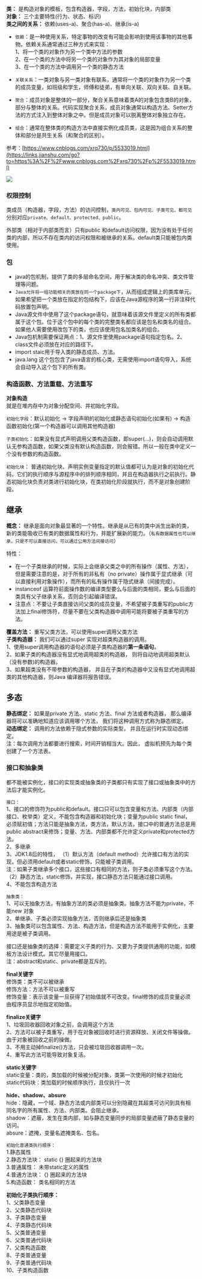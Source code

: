 **类：** 是构造对象的模板，包含构造器，字段，方法，初始化块，内部类  
**对象：** 三个主要特性(行为、状态、标识)  
**类之间的关系：** 依赖(uses-a)、聚合(has-a)、继承(is-a)

- `依赖`：是一种使用关系，特定事物的改变有可能会影响到使用该事物的其他事物。依赖关系通常通过三种方式来实现：  
    1、将一个类的对象作为另一个类中方法的参数  
    2、在一个类的方法中将另一个类的对象作为其对象的局部变量  
    3、在一个类的方法中调用另一个类的静态方法

- `关联关系`：一类对象与另一类对象有联系，通常将一个类的对象作为另一个类的成员变量，如班级和学生，师傅和徒弟，有单向关联、双向关联、自关联。

- `聚合`：成员对象是整体的一部分，聚合关系意味着类A的对象包含类B的对象，部分与整体的关系。代码实现聚合关系，成员对象通常以构造方法、Setter方法的方式注入到整体对象之中。但是成员对象可以脱离整体对象独立存在。

- `组合`：通常在整体类的构造方法中直接实例化成员类，这是因为组合关系的整体和部分是共生关系（和聚合的区别）。

参考：[https://www.cnblogs.com/xrq730/p/5533019.html](https://links.jianshu.com/go?to=https%3A%2F%2Fwww.cnblogs.com%2Fxrq730%2Fp%2F5533019.html)  

![](https://image-for.oss-cn-guangzhou.aliyuncs.com/for-obsidian/Java_Study/2_%E5%AD%A6%E4%B9%A0%E7%AC%94%E8%AE%B0/1_Java%E8%AF%AD%E8%A8%80%E6%A0%B8%E5%BF%83/1_Java%E5%9F%BA%E7%A1%80/1_Java%E5%A4%8D%E4%B9%A0%E7%AC%94%E8%AE%B0/image-20240203181704616.png)

### 权限控制

类成员（构造器，字段，方法）的访问控制，`类内可见、包内可见、子类可见、都可见`分别对应`private、default、protected、public`。  

外部类（相对于内部类而言）只有public 和default访问权限，因为没有处于任何类的内部，所以不存在类内的访问权限和被继承的关系。default类只能被包内类使用。

### 包

- java的包机制，提供了类的多层命名空间，用于解决类的命名冲突、类文件管理等问题。
- `Java允许将一组功能相关的类放在同一个package下`，从而组成逻辑上的类库单元。如果希望把一个类放在指定的包结构下，应该在Java源程序的第一行非注释代码放置包声明。
- Java源文件中使用了这个package语句，就意味着该源文件里定义的所有类都属于这个包。位于这个包中的每个类的完整类名都应该是包名和类名的组合。如果他人需要使用改包下的类，也应该使用包名加类名的组合。
- Java包机制需要保证两点：1、源文件里使用package语句指定包名。2、class文件必须放在对应的路径下。
- import staic用于导入类的静态成员、方法。
- java.lang 这个包包含了java语言的核心类，无需使用import语句导入，系统会自动导入这个包下的所有类。

### **构造函数**、**方法重载**、**方法重写**

**对象构造**  
就是在堆内存中为对象分配空间、并初始化字段。

`初始化字段`：默认初始化 -> 字段声明的初始化或静态语句初始化(如果有) -> 构造函数初始化(第一个构造器可以调用其他构造器)  

`子类初始化`：如果没有显式声明调用父类构造函数，即super(...)，则会自动调用默认无参构造函数，如果父类没有默认构造函数，则会报错。所以一般在类中定义一个没有参数的构造函数。

`初始化块`：  普通初始化块、声明实例变量指定的默认值都可认为是对象的初始化代码，它们的执行顺序与源程序中的排列顺序相同，并且在构造器执行之前执行。静态初始化块负责对类进行初始化块，在类初始化阶段就执行，而不是对象创建阶段。

## 继承

**概念：** 继承是面向对象最显著的一个特性。继承是从已有的类中派生出新的类，新的类能吸收已有类的数据属性和行为，并能扩展新的能力。（`私有数据属性也可以继承，只是不可以直接访问，可以通过公用方法间接访问`）  

特性：

- 在一个子类继承的时候，实际上会继承父类之中的所有操作（属性、方法），但是需要注意的是，对于所有的非私有（no private）操作属于显式继承（可以直接利用对象操作），而所有的私有操作属于隐式继承（间接完成）。
- instanceof 运算符前面操作数的编译类型要么与后面的类相同，要么与后面的类具有父子继承关系，否则会引起编译错误。
- 注意点：不要让子类直接访问父类的成员变量，不希望被子类重写的public方法加上final修饰符，尽量不要在父类构造器中调用可能将要被子类重写的方法。

**覆盖方法：** 重写父类方法，可以使用super调用父类方法  
**子类构造器：** 我们可以通过super 实现对超类构造器的调用。  
1、使用super调用构造器的语句必须是子类构造器的**第一条语句**。  
2、如果子类的构造器没有显式地调用超类的构造器， 则将自动地调用超类默认（没有参数)的构造器。  
3、如果超类没有不带参数的构造器， 并且在子类的构造器中又没有显式地调用超类的其他构造器，则Java 编译器将报告错误。

## 多态

**静态绑定：** 如果是private 方法、static 方法、final 方法或者构造器， 那么编译器将可以准确地知道应该调用哪个方法， 我们将这种调用方式称为静态绑定。  
**动态绑定：** 调用的方法依赖于隐式参数的实际类型， 并且在运行时实现动态绑定。  
注：每次调用方法都要进行搜索，时间开销相当大。因此， 虚拟机预先为每个类创建了一个方法表。

### 接口和抽象类

都不能被实例化，接口的实现类或抽象类的子类都只有实现了接口或抽象类中的方法后才能实例化。  

`接口：`  
1、接口的修饰符为public和default。接口只可以包含变量和方法、内部类（内部接口、枚举类）定义，不能包含构造器和初始化块；变量为public static final，必须赋初值；方法只能是抽象方法，类方法，默认方法，接口中的普通方法总是用public abstract来修饰；变量、方法、内部类都不允许定义private和protected方法。  
2、多继承  
3、JDK1.8后的特性，
	（1）默认方法（default method）允许接口有方法的实现，但必须用default或者static修饰，只能被子类调用。  
		注：如果子类继承多个接口，这些接口有相同的方法，则子类必须重写这个方法。
	（2）静态方法，static修饰，并实现，接口静态方法只能通过接口调用。  
4、不能包含构造方法

`抽象类：`  
1、可以无抽象方法，有抽象方法的类必须是抽象类。抽象方法不能为private，不能new 对象  
2、单继承、子类必须实现抽象方法，否则继承后还是抽象类  
3、抽象类可以包含属性、方法、构造方法，但是构造方法不能用于实例化，主要用途是被子类调用。

接口还是抽象类的选择：需要定义子类的行为、又要为子类提供通用的功能，如模板方法设计模式。其它尽量用接口。  
注：abstract和static、private都是互斥的。

**final关键字**  
修饰类：类不可以被继承  
修饰方法：方法不可以被重写  
修饰变量：表示该变量一旦获得了初始值就不可改变。final修饰的成员变量必须由程序员显示地指定初始值。

**finalize关键字**  
1、垃圾回收器回收对象之前，会调用这个方法  
2、方法可以被子类重写，用于在对象被回收时进行资源释放、关闭文件等操做。由于对象被回收之前的操做。  
3、不用主动掉finalize()方法，只会被垃圾回收器调用一次。  
4、重写此方法可能导致对象复活。

**static关键字**  
static变量：类的，类加载的时候被分配对象，类第一次使用的时候才初始化  
static代码块：类加载的时候顺序执行，且仅执行一次

**hide、shadow、absure**  
hide：隐藏，一个域、静态方法或内部类可以分别隐藏在其超类可访问到具有相同名字的所有属性、方法、内部类。会阻止继承。  
shadow：遮蔽，发生在类内部，如与静态变量同步的局部变量遮蔽了静态变量的访问。  
absure：遮掩，变量名遮掩类名、包名。

`初始化普通类执行顺序：`  
1.静态属性  
2.静态方法块： static {} 圈起来的方法块  
3.普通属性： 未带static定义的属性  
4.普通方法块： {} 圈起来的方法块  
5.构造函数： 类名相同的方法

**初始化子类执行顺序：**  
1、父类静态变量  
2、父类静态代码块  
3、子类静态变量  
4、子类静态代码块  
5、父类普通变量  
6、父类普通代码块  
7、父类构造函数  
8、子类普通变量  
9、子类普通代码块  
10、子类构造函数

  

